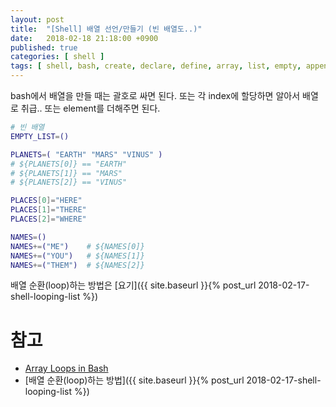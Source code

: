 ```yaml
---
layout: post
title:  "[Shell] 배열 선언/만들기 (빈 배열도..)"
date:   2018-02-18 21:18:00 +0900
published: true
categories: [ shell ]
tags: [ shell, bash, create, declare, define, array, list, empty, append ]
---
```


bash에서 배열을 만들 때는 괄호로 싸면 된다. 또는 각 index에 할당하면 알아서 배열로 취급.. 또는 element를 더해주면 된다.

```bash
# 빈 배열
EMPTY_LIST=()

PLANETS=( "EARTH" "MARS" "VINUS" )
# ${PLANETS[0]} == "EARTH"
# ${PLANETS[1]} == "MARS"
# ${PLANETS[2]} == "VINUS"

PLACES[0]="HERE"
PLACES[1]="THERE"
PLACES[2]="WHERE"

NAMES=()
NAMES+=("ME")    # ${NAMES[0]}
NAMES+=("YOU")   # ${NAMES[1]}
NAMES+=("THEM")  # ${NAMES[2]}
```

배열 순환(loop)하는 방법은 [요기]({{ site.baseurl }}{% post_url 2018-02-17-shell-looping-list %})



# 참고

- [Array Loops in Bash](http://stackabuse.com/array-loops-in-bash/)
- [배열 순환(loop)하는 방법]({{ site.baseurl }}{% post_url 2018-02-17-shell-looping-list %})
